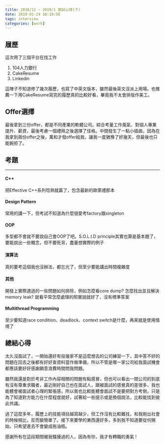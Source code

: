 ```yaml
---
title: 2018/12 ~ 2019/1 面試心得(下)
date: 2019-01-24 16:10:58
tags: interview
categories: [work]
---
```


## 履歷

這次用了三個平台在找工作
1. 104人力銀行
2. CakeResume
3. Linkedin

這陣子不知道修了幾次履歷，也寫了中英文版本，雖然最後英文沒派上用場。也推薦一下用CakeResume寫完的履歷真的比較好看，畢竟我不太會排版作美工。

## Offer選擇
最後拿到三份offer，都是不同產業的軟體公司。綜合考量工作風氣、對個人專業提升、薪資，最後考慮一個禮拜之後選擇了佳格。中間發生了一點小插曲，因為在我拿到兩份offer之後，萬和才發offer給我，讓我一度猶豫了好幾天，但最後也只能婉拒了。

## 考題
---
#### C++
把Effective C++系列唸熟就贏了，包含最新的歐萊禮那本

#### Design Pattern
常用的講一下，但考試不知道為什麼很愛考factory跟singleton

#### OOP
多型都不會就不要說自己會OOP了吧。S.O.L.I.D principle其實也算是基本題了，要能說出一些概念，但不要死背，盡量想實際的例子

#### 演算法
真的要考這個我也沒辦法，都忘光了，但至少要能講出時間複雜度

#### 其他
開發上實際遇過的一些問題如何排除，例如怎麼看core dump? 怎麼找出並且解決memory leak? 就看平常怎麼處理的照實說就好了，沒有標準答案

#### Multithread Programming
至少要知道race condition、deadlock、context switch是什麼，再來就是使用情境了

## 總結心得
太久沒面試了，一開始還好有投幾家不是這麼想去的公司練習一下，其中答不好的問題在回去之後都有好好查資料當作做準備，所以不管是哪一家公司給我面試機會都應該要好好感謝願意浪費時間問我問題。

雖然我還是對於考非工作內容相關的問題有點感冒，但也可以看出一間公司的到底有沒有尊重求職者，最近剛好自己也在面試人，跟被面試的感覺真的差很多，我也能體會被面試者心理的緊張感，所以我也比較能體會面試不是要把對方考倒，只是為了知道對方能力在什麼程度就好，試著給一些提示或是換個說法，比較能找到彼此共識。

過了這麼多年，履歷上的技能項目越寫越少，但工作沒有比較難找，和我剛出社會的時候相比，反而變簡單了。接下來要學的東西還好多，多到我不知道要從何開始，只希望進去不會變成拖油瓶。

感謝所有在這段期間被我騷擾過的人，因為有你，我才有轉職的勇氣 !